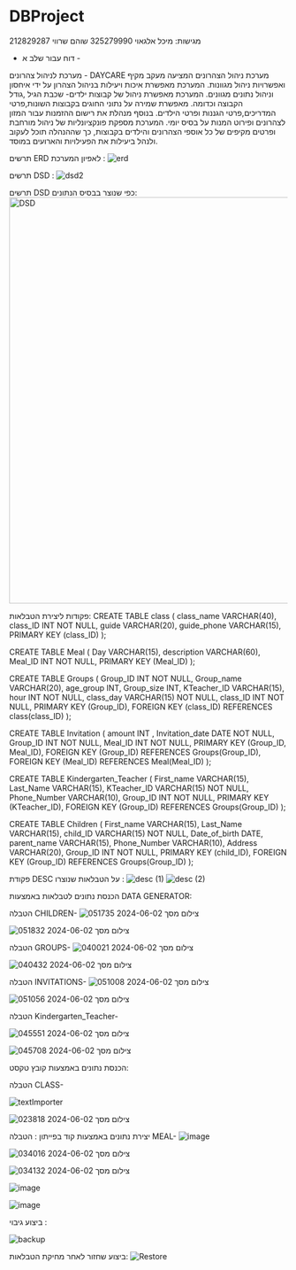 # DBProject
מגישות: 
מיכל אלגאוי 325279990
שוהם שרווי 212829287


- דוח עבור שלב א -

מערכת לניהול צהרונים - DAYCARE
מערכת ניהול הצהרונים המציעה מעקב מקיף ואפשרויות ניהול מגוונות. המערכת מאפשרת איכות ויעילות בניהול הצהרון על ידי איחסון וניהול נתונים מגוונים.
המערכת מאפשרת ניהול של קבוצות ילדים- שכבת הגיל ,גודל הקבוצה וכדומה.
מאפשרת שמירה על נתוני החוגים בקבוצות השונות,פרטי המדריכים,פרטי הגננות ופרטי הילדים.
בנוסף מנהלת את רישום ההזמנות עבור המזון לצהרונים ופירוט המנות על בסיס יומי.
המערכת מספקת פונקציונליות של ניהול מורחבת ופרטים מקיפים של כל אוספי הצהרונים והילדים בקבוצות, כך שההנהלה תוכל לעקוב ולנהל ביעילות את הפעילויות והארועים במוסד.

תרשים ERD לאפיון המערכת :
![erd](https://github.com/Michal2232/DBProject/assets/116974985/6b76e7f9-b7aa-4b11-9c83-75deb0e8f083)

תרשים DSD : 
![dsd2](https://github.com/Michal2232/DBProject/assets/116974985/129b4d5f-419f-4e27-ad8d-059df5445ecf)

תרשים DSD כפי שנוצר בבסיס הנתונים:
<img width="734" alt="DSD" src="https://github.com/Michal2232/DBProject/assets/116974985/eee5ab0d-492f-4392-b502-9408e800a421">

פקודות ליצירת הטבלאות:
CREATE TABLE class
(
  class_name VARCHAR(40),
  class_ID INT NOT NULL,
  guide VARCHAR(20),
  guide_phone VARCHAR(15),
  PRIMARY KEY (class_ID)
);

CREATE TABLE Meal
(
  Day VARCHAR(15),
  description VARCHAR(60),
  Meal_ID INT NOT NULL,
  PRIMARY KEY (Meal_ID)
);

CREATE TABLE Groups
(
  Group_ID INT NOT NULL,
  Group_name VARCHAR(20),
  age_group INT,
  Group_size INT,
  KTeacher_ID VARCHAR(15),
  hour INT NOT NULL,
  class_day VARCHAR(15) NOT NULL,
  class_ID INT NOT NULL,
  PRIMARY KEY (Group_ID),
  FOREIGN KEY (class_ID) REFERENCES class(class_ID)
);

CREATE TABLE Invitation
(
  amount INT ,
  Invitation_date DATE NOT NULL,
  Group_ID INT NOT NULL,
  Meal_ID INT NOT NULL,
  PRIMARY KEY (Group_ID, Meal_ID),
  FOREIGN KEY (Group_ID) REFERENCES Groups(Group_ID),
  FOREIGN KEY (Meal_ID) REFERENCES Meal(Meal_ID)
);

CREATE TABLE Kindergarten_Teacher
(
  First_name VARCHAR(15),
  Last_Name VARCHAR(15),
  KTeacher_ID VARCHAR(15) NOT NULL,
  Phone_Number VARCHAR(10),
  Group_ID INT NOT NULL,
  PRIMARY KEY (KTeacher_ID),
  FOREIGN KEY (Group_ID) REFERENCES Groups(Group_ID)
);

CREATE TABLE Children
(
  First_name VARCHAR(15),
  Last_Name VARCHAR(15),
  child_ID VARCHAR(15) NOT NULL,
  Date_of_birth DATE,
  parent_name VARCHAR(15),
  Phone_Number VARCHAR(10),
  Address VARCHAR(20),
  Group_ID INT NOT NULL,
  PRIMARY KEY (child_ID),
  FOREIGN KEY (Group_ID) REFERENCES Groups(Group_ID)
);

פקודת DESC על הטבלאות שנוצרו :
![desc (1)](https://github.com/Michal2232/DBProject/assets/116974985/8be250c1-5272-40b2-a7fe-167edf5b9590)
![desc (2)](https://github.com/Michal2232/DBProject/assets/116974985/8d3ba3c8-918d-47ff-946c-70945c9cbe9b)

הכנסת נתונים לטבלאות באמצעות DATA GENERATOR:

הטבלה CHILDREN- 
![צילום מסך 2024-06-02 051735](https://github.com/Michal2232/DBProject/assets/116974985/7de08eb7-6c7c-4087-b085-24b7572cce9c)


![צילום מסך 2024-06-02 051832](https://github.com/Michal2232/DBProject/assets/116974985/c20298d2-d8ab-4663-9993-70ca7dc23101)

הטבלה GROUPS-
![צילום מסך 2024-06-02 040021](https://github.com/Michal2232/DBProject/assets/116974985/369e52ee-4b7a-4fcb-b0eb-d5bbb52fedf2)


![צילום מסך 2024-06-02 040432](https://github.com/Michal2232/DBProject/assets/116974985/e8f155f6-a7ce-45fc-8e1c-bc7d42cfefe1)

הטבלה INVITATIONS-
![צילום מסך 2024-06-02 051008](https://github.com/Michal2232/DBProject/assets/116974985/d2c85f89-4bce-49ca-8b2b-cec30b214f52)


![צילום מסך 2024-06-02 051056](https://github.com/Michal2232/DBProject/assets/116974985/75b4bd53-daaf-427e-b715-64721be7e27d)

הטבלה Kindergarten_Teacher- 


![צילום מסך 2024-06-02 045551](https://github.com/Michal2232/DBProject/assets/116974985/1508093e-45fd-4d0d-9a33-8be3035e5e9a)


![צילום מסך 2024-06-02 045708](https://github.com/Michal2232/DBProject/assets/116974985/39973b8d-2af9-42bd-b138-1eb6e23d5b08)


הכנסת נתונים באמצעות קובץ טקסט:

הטבלה CLASS-


![textImporter](https://github.com/Michal2232/DBProject/assets/116974985/a02cf927-3942-4e0e-b5c2-2bc28dd1526a)


![צילום מסך 2024-06-02 023818](https://github.com/Michal2232/DBProject/assets/116974985/415f2914-34b5-4612-9693-07a27ba99c19)


יצירת נתונים באמצעות קוד בפייתון :
הטבלה MEAL-
![image](https://github.com/Michal2232/DBProject/assets/116974985/142fb447-9207-4acc-aeac-243c2b8d3e55)

![צילום מסך 2024-06-02 034016](https://github.com/Michal2232/DBProject/assets/116974985/b67d089e-9e26-430f-9ae9-d2aa3cc8e99f)

![צילום מסך 2024-06-02 034132](https://github.com/Michal2232/DBProject/assets/116974985/766ae421-3702-4db3-9deb-d3cee485aabb)

![image](https://github.com/Michal2232/DBProject/assets/116974985/065d8f0f-327e-4eb0-9b8e-a4cede9842c1)

![image](https://github.com/Michal2232/DBProject/assets/116974985/666aa1d7-e9d8-45c8-bccd-2fb95796217f)

ביצוע גיבוי :

![backup](https://github.com/Michal2232/DBProject/assets/116974985/1047fcc0-d314-411a-8b55-20f6ee6a9eb7)

ביצוע שחזור לאחר מחיקת הטבלאות:
![Restore](https://github.com/Michal2232/DBProject/assets/116974985/a0015031-4fc8-486e-96fb-40faf30fc278)


